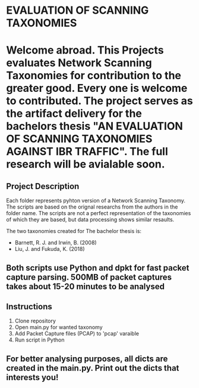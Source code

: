 # EVALUATION OF SCANNING TAXONOMIES #
Welcome abroad. This Projects evaluates Network Scanning Taxonomies for contribution to the greater good. Every one is welcome to contributed. The project serves as the artifact delivery for the bachelors thesis "AN EVALUATION OF SCANNING TAXONOMIES AGAINST IBR TRAFFIC". The full research will be avialable soon.
=============

## Project Description ##
Each folder represents pyhton version of a Network Scanning Taxonomy. The scripts are based on the orignal researchs from the authors in the folder name. The scripts are not a perfect representation of the taxonomies of which they are based, but data processing shows similar resaults. 

The two taxonomies created for The bachelor thesis is:
- Barnett, R. J. and Irwin, B. (2008)
- Liu, J. and Fukuda, K. (2018) 

Both scripts use Python and dpkt for fast packet capture parsing. 500MB of packet captures takes about 15-20 minutes to be analysed
---------------

## Instructions ## 
1. Clone repository
2. Open main.py for wanted taxonomy
3. Add Packet Capture files (PCAP) to 'pcap' varaible
4. Run script in Python

For better analysing purposes, all dicts are created in the main.py. Print out the dicts that interests you! 
---------------
